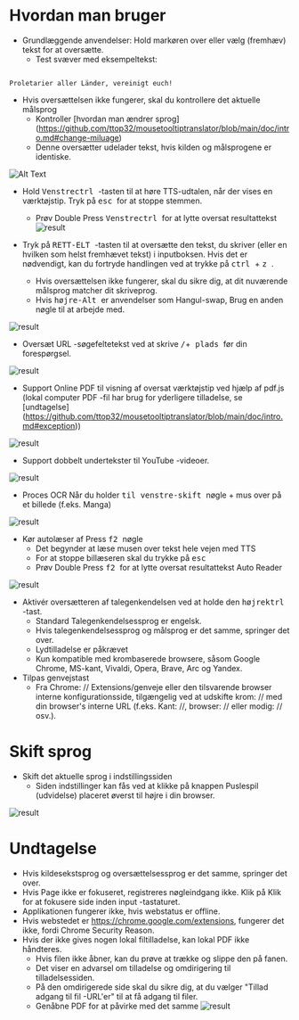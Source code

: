 # Hvordan man bruger


- Grundlæggende anvendelser: Hold markøren over eller vælg (fremhæv) tekst for at oversætte.
  - Test svæver med eksempeltekst:
```console

Proletarier aller Länder, vereinigt euch!

```

  - Hvis oversættelsen ikke fungerer, skal du kontrollere det aktuelle målsprog
    - Kontroller [hvordan man ændrer sprog] (https://github.com/ttop32/mousetooltiptranslator/blob/main/doc/intro.md#change-miluage)
    - Denne oversætter udelader tekst, hvis kilden og målsprogene er identiske.


![Alt Text](/doc/reagre.gif)



- Hold <kbd> Venstrectrl </kbd> -tasten til at høre TTS-udtalen, når der vises en værktøjstip. Tryk på <kbd> esc </kbd> for at stoppe stemmen.
  - Prøv Double Press <kbd> Venstrectrl </kbd> for at lytte oversat resultattekst
![result](/doc/20.gif)



- Tryk på <kbd> RETT-ELT </kbd> -tasten til at oversætte den tekst, du skriver (eller en hvilken som helst fremhævet tekst) i inputboksen. Hvis det er nødvendigt, kan du fortryde handlingen ved at trykke på <kbd> ctrl </kbd> + <kbd> z </kbd>.
  - Hvis oversættelsen ikke fungerer, skal du sikre dig, at dit nuværende målsprog matcher dit skriveprog.
  - Hvis <kbd> højre-Alt </kbd> er anvendelser som Hangul-swap,
Brug en anden nøgle til at arbejde med.


![result](/doc/11.gif)



- Oversæt URL -søgefeltetekst ved at skrive <kbd>/</kbd>+<kbd> plads </kbd> før din forespørgsel.


![result](/doc/21.gif)



- Support Online PDF til visning af oversat værktøjstip ved hjælp af pdf.js (lokal computer PDF -fil har brug for yderligere tilladelse, se [undtagelse] (https://github.com/ttop32/mousetooltiptranslator/blob/main/doc/intro.md#exception))


![result](/doc/12.gif)



- Support dobbelt undertekster til YouTube -videoer.


![result](/doc/16.gif)



- Proces OCR Når du holder <kbd> til venstre-skift </kbd> nøgle + mus over på et billede (f.eks. Manga)


![result](/doc/15.gif)



- Kør autolæser af Press <kbd> f2 </kbd> nøgle
  - Det begynder at læse musen over tekst hele vejen med TTS
  - For at stoppe billæseren skal du trykke på <kbd> esc </kbd>
  - Prøv Double Press <kbd> f2 </kbd> for at lytte oversat resultattekst Auto Reader


![result](/doc/30.gif)



- Aktivér oversætteren af ​​talegenkendelsen ved at holde den <kbd> højrektrl </kbd> -tast.
  - Standard Talegenkendelsessprog er engelsk.
  - Hvis talegenkendelsessprog og målsprog er det samme, springer det over.
  - Lydtilladelse er påkrævet
  - Kun kompatible med krombaserede browsere, såsom Google Chrome, MS-kant, Vivaldi, Opera, Brave, Arc og Yandex.
- Tilpas genvejstast
  - Fra Chrome: // Extensions/genveje eller den tilsvarende browser interne konfigurationsside, tilgængelig ved at udskifte krom: // med din browser's interne URL (f.eks. Kant: //, browser: // eller modig: // osv.).
# Skift sprog
- Skift det aktuelle sprog i indstillingssiden
  - Siden indstillinger kan fås ved at klikke på knappen Puslespil (udvidelse) placeret øverst til højre i din browser.


![result](/doc/14.gif)





# Undtagelse


- Hvis kildesekstsprog og oversættelsessprog er det samme, springer det over.
- Hvis Page ikke er fokuseret, registreres nøgleindgang ikke.
Klik på Klik for at fokusere side inden input -tastaturet.
- Applikationen fungerer ikke, hvis webstatus er offline.
- Hvis webstedet er <https://chrome.google.com/extensions>, fungerer det ikke, fordi Chrome Security Reason.
- Hvis der ikke gives nogen lokal filtilladelse, kan lokal PDF ikke håndteres.
  - Hvis filen ikke åbner, kan du prøve at trække og slippe den på fanen.
  - Det viser en advarsel om tilladelse og omdirigering til tilladelsessiden.
  - På den omdirigerede side skal du sikre dig, at du vælger "Tillad adgang til fil -URL'er" til at få adgang til filer.
  - Genåbne PDF for at påvirke med det samme
![result](/doc/10.gif)
